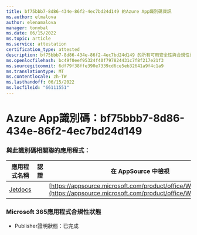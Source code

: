 ```yaml
---
title: bf75bbb7-8d86-434e-86f2-4ec7bd24d149 的Azure App識別碼資訊
ms.author: elmalova
author: elenamalova
manager: tonybal
ms.date: 06/15/2022
ms.topic: article
ms.service: attestation
certification_type: attested
description: bf75bbb7-8d86-434e-86f2-4ec7bd24d149 的所有可用安全性與合規性資訊。
ms.openlocfilehash: bc49f0eef95324f40f797824431c7f8f217e21f3
ms.sourcegitcommit: 6df79f38ffe390e7339cd6ce5eb32641a9f4c1a9
ms.translationtype: MT
ms.contentlocale: zh-TW
ms.lasthandoff: 06/15/2022
ms.locfileid: "66111551"
---
```

# <a name="azure-app-id-bf75bbb7-8d86-434e-86f2-4ec7bd24d149"></a>Azure App識別碼：bf75bbb7-8d86-434e-86f2-4ec7bd24d149


### <a name="apps-associated-with-this-id"></a>與此識別碼相關聯的應用程式：
| **應用程式名稱** | **認證** | **在 AppSource 中檢視** |
|--------------|---------------|-----------------------|
| [Jetdocs](../forward/WA200002236.md) |  | [https://appsource.microsoft.com/product/office/WA200002236](https://appsource.microsoft.com/product/office/WA200002236) |

### <a name="microsoft-365-app-compliance-status"></a>Microsoft 365應用程式合規性狀態
- Publisher證明狀態：已完成
